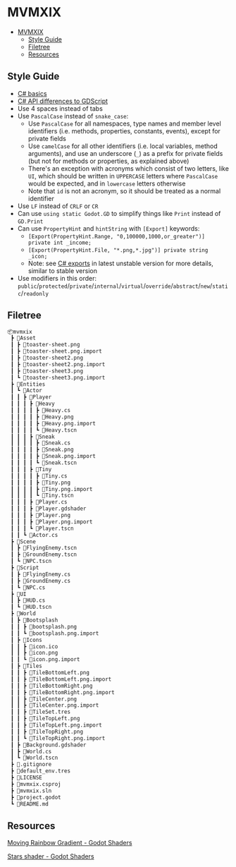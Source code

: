# MVMXIX

- [MVMXIX](#mvmxix)
  - [Style Guide](#style-guide)
  - [Filetree](#filetree)
  - [Resources](#resources)

## Style Guide

- [C# basics](https://docs.godotengine.org/en/stable/tutorials/scripting/c_sharp/c_sharp_basics.html)
- [C# API differences to GDScript](https://docs.godotengine.org/en/stable/tutorials/scripting/c_sharp/c_sharp_differences.html)
- Use 4 spaces instead of tabs
- Use `PascalCase` instead of `snake_case`:
  - Use `PascalCase` for all namespaces, type names and member level identifiers (i.e. methods, properties, constants, events), except for private fields
  - Use `camelCase` for all other identifiers (i.e. local variables, method arguments), and use an underscore (`_`) as a prefix for private fields (but not for methods or properties, as explained above)
  - There's an exception with acronyms which consist of two letters, like `UI`, which should be written in `UPPERCASE` letters where `PascalCase` would be expected, and in `lowercase` letters otherwise
  - Note that `id` is not an acronym, so it should be treated as a normal identifier
- Use `LF` instead of `CRLF` or `CR`
- Can use `using static Godot.GD` to simplify things like `Print` instead of `GD.Print`
- Can use `PropertyHint` and `hintString` with `[Export]` keywords:
  - `[Export(PropertyHint.Range, "0,100000,1000,or_greater")] private int _income;`
  - `[Export(PropertyHint.File, "*.png,*.jpg")] private string _icon;`
  - Note: see [C# exports](https://docs.godotengine.org/en/latest/tutorials/scripting/c_sharp/c_sharp_exports.html) in latest unstable version for more details, similar to stable version
- Use modifiers in this order: `public`/`protected`/`private`/`internal`/`virtual`/`override`/`abstract`/`new`/`static`/`readonly`

## Filetree

```txt
📦mvmxix
 ┣ 📂Asset
 ┃ ┣ 📜toaster-sheet.png
 ┃ ┣ 📜toaster-sheet.png.import
 ┃ ┣ 📜toaster-sheet2.png
 ┃ ┣ 📜toaster-sheet2.png.import
 ┃ ┣ 📜toaster-sheet3.png
 ┃ ┗ 📜toaster-sheet3.png.import
 ┣ 📂Entities
 ┃ ┗ 📂Actor
 ┃ ┃ ┣ 📂Player
 ┃ ┃ ┃ ┣ 📂Heavy
 ┃ ┃ ┃ ┃ ┣ 📜Heavy.cs
 ┃ ┃ ┃ ┃ ┣ 📜Heavy.png
 ┃ ┃ ┃ ┃ ┣ 📜Heavy.png.import
 ┃ ┃ ┃ ┃ ┗ 📜Heavy.tscn
 ┃ ┃ ┃ ┣ 📂Sneak
 ┃ ┃ ┃ ┃ ┣ 📜Sneak.cs
 ┃ ┃ ┃ ┃ ┣ 📜Sneak.png
 ┃ ┃ ┃ ┃ ┣ 📜Sneak.png.import
 ┃ ┃ ┃ ┃ ┗ 📜Sneak.tscn
 ┃ ┃ ┃ ┣ 📂Tiny
 ┃ ┃ ┃ ┃ ┣ 📜Tiny.cs
 ┃ ┃ ┃ ┃ ┣ 📜Tiny.png
 ┃ ┃ ┃ ┃ ┣ 📜Tiny.png.import
 ┃ ┃ ┃ ┃ ┗ 📜Tiny.tscn
 ┃ ┃ ┃ ┣ 📜Player.cs
 ┃ ┃ ┃ ┣ 📜Player.gdshader
 ┃ ┃ ┃ ┣ 📜Player.png
 ┃ ┃ ┃ ┣ 📜Player.png.import
 ┃ ┃ ┃ ┗ 📜Player.tscn
 ┃ ┃ ┗ 📜Actor.cs
 ┣ 📂Scene
 ┃ ┣ 📜FlyingEnemy.tscn
 ┃ ┣ 📜GroundEnemy.tscn
 ┃ ┗ 📜NPC.tscn
 ┣ 📂Script
 ┃ ┣ 📜FlyingEnemy.cs
 ┃ ┣ 📜GroundEnemy.cs
 ┃ ┗ 📜NPC.cs
 ┣ 📂UI
 ┃ ┣ 📜HUD.cs
 ┃ ┗ 📜HUD.tscn
 ┣ 📂World
 ┃ ┣ 📂Bootsplash
 ┃ ┃ ┣ 📜bootsplash.png
 ┃ ┃ ┗ 📜bootsplash.png.import
 ┃ ┣ 📂Icons
 ┃ ┃ ┣ 📜icon.ico
 ┃ ┃ ┣ 📜icon.png
 ┃ ┃ ┗ 📜icon.png.import
 ┃ ┣ 📂Tiles
 ┃ ┃ ┣ 📜TileBottomLeft.png
 ┃ ┃ ┣ 📜TileBottomLeft.png.import
 ┃ ┃ ┣ 📜TileBottomRight.png
 ┃ ┃ ┣ 📜TileBottomRight.png.import
 ┃ ┃ ┣ 📜TileCenter.png
 ┃ ┃ ┣ 📜TileCenter.png.import
 ┃ ┃ ┣ 📜TileSet.tres
 ┃ ┃ ┣ 📜TileTopLeft.png
 ┃ ┃ ┣ 📜TileTopLeft.png.import
 ┃ ┃ ┣ 📜TileTopRight.png
 ┃ ┃ ┗ 📜TileTopRight.png.import
 ┃ ┣ 📜Background.gdshader
 ┃ ┣ 📜World.cs
 ┃ ┗ 📜World.tscn
 ┣ 📜.gitignore
 ┣ 📜default_env.tres
 ┣ 📜LICENSE
 ┣ 📜mvmxix.csproj
 ┣ 📜mvmxix.sln
 ┣ 📜project.godot
 ┗ 📜README.md
```

## Resources

[Moving Rainbow Gradient - Godot Shaders](https://godotshaders.com/shader/moving-rainbow-gradient/)

[Stars shader - Godot Shaders](https://godotshaders.com/shader/stars-shader/)
